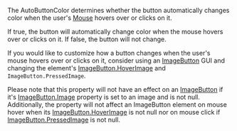 The AutoButtonColor determines whether the button automatically changes color when the user's [Mouse](https://developer.roblox.com/en-us/api-reference/class/Mouse) hovers over or clicks on it.

If true, the button will automatically change color when the mouse hovers over or clicks on it. If false, the button will not change.

If you would like to customize how a button changes when the user's mouse hovers over or clicks on it, consider using an [ImageButton](https://developer.roblox.com/en-us/api-reference/class/ImageButton) GUI and changing the element's [ImageButton.HoverImage](https://developer.roblox.com/en-us/api-reference/property/ImageButton/HoverImage) and `ImageButton.PressedImage`.

Please note that this property will not have an effect on an [ImageButton](https://developer.roblox.com/en-us/api-reference/class/ImageButton) if it's [ImageButton.Image](https://developer.roblox.com/en-us/api-reference/property/ImageButton/Image) property is set to an image and is not null. Additionally, the property will not affect an ImageButton element on mouse hover when its [ImageButton.HoverImage](https://developer.roblox.com/en-us/api-reference/property/ImageButton/HoverImage) is not null nor on mouse click if [ImageButton.PressedImage](https://developer.roblox.com/en-us/api-reference/property/ImageButton/PressedImage) is not null.